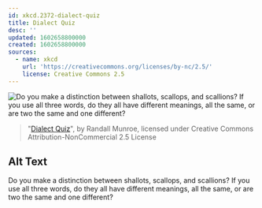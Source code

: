 ```yaml
---
id: xkcd.2372-dialect-quiz
title: Dialect Quiz
desc: ''
updated: 1602658800000
created: 1602658800000
sources:
  - name: xkcd
    url: 'https://creativecommons.org/licenses/by-nc/2.5/'
    license: Creative Commons 2.5
---
```

![Do you make a distinction between shallots, scallops, and scallions? If you use all three words, do they all have different meanings, all the same, or are two the same and one different?](https://imgs.xkcd.com/comics/dialect_quiz.png)
> "[Dialect Quiz](https://xkcd.com/2372/)", by Randall Munroe, licensed under Creative Commons Attribution-NonCommercial 2.5 License

## Alt Text
Do you make a distinction between shallots, scallops, and scallions? If you use all three words, do they all have different meanings, all the same, or are two the same and one different?
